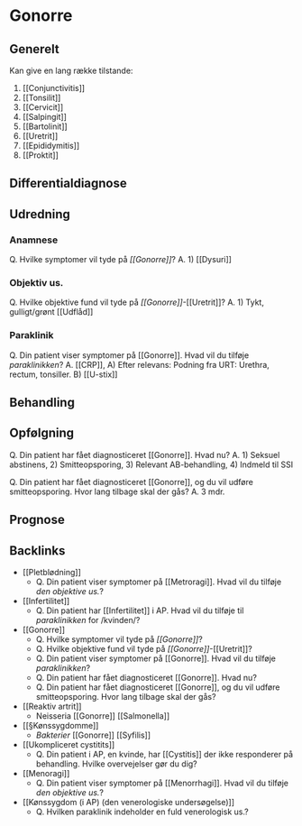 # Gonorre
## Generelt
Kan give en lang række tilstande:
1. [[Conjunctivitis]]
2. [[Tonsilit]]
3. [[Cervicit]]
4. [[Salpingit]]
5. [[Bartolinit]]
6. [[Uretrit]]
7. [[Epididymitis]]
8. [[Proktit]]

## Differentialdiagnose


## Udredning
### Anamnese
Q. Hvilke symptomer vil tyde på *[[Gonorre]]*? 
A. 1) [[Dysuri]]

### Objektiv us.
Q. Hvilke objektive fund vil tyde på *[[Gonorre]]*-[[Uretrit]]? 
A. 1) Tykt, gulligt/grønt [[Udflåd]]

### Paraklinik
Q. Din patient viser symptomer på [[Gonorre]]. Hvad vil du tilføje  *paraklinikken*? 
A. [[CRP]], A) Efter relevans: Podning fra URT: Urethra, rectum, tonsiller. B) [[U-stix]]

## Behandling


## Opfølgning
Q. Din patient har fået diagnosticeret [[Gonorre]]. Hvad nu?
A. 1) Seksuel abstinens, 2) Smitteopsporing, 3) Relevant AB-behandling, 4) Indmeld til SSI

Q. Din patient har fået diagnosticeret [[Gonorre]], og du vil udføre smitteopsporing. Hvor lang tilbage skal der gås?
A. 3 mdr.

## Prognose




## Backlinks
* [[Pletblødning]]
	* Q. Din patient viser symptomer på [[Metroragi]]. Hvad vil du tilføje *den objektive us.*? 
* [[Infertilitet]]
	* Q. Din patient har [[Infertilitet]] i AP. Hvad vil du tilføje til *paraklinikken* for /kvinden/? 
* [[Gonorre]]
	* Q. Hvilke symptomer vil tyde på *[[Gonorre]]*? 
	* Q. Hvilke objektive fund vil tyde på *[[Gonorre]]*-[[Uretrit]]? 
	* Q. Din patient viser symptomer på [[Gonorre]]. Hvad vil du tilføje  *paraklinikken*? 
	* Q. Din patient har fået diagnosticeret [[Gonorre]]. Hvad nu?
	* Q. Din patient har fået diagnosticeret [[Gonorre]], og du vil udføre smitteopsporing. Hvor lang tilbage skal der gås?
* [[Reaktiv artrit]]
	* Neisseria [[Gonorre]]
[[Salmonella]]
* [[§Kønssygdomme]]
	* *Bakterier*
[[Gonorre]]
[[Syfilis]]
* [[Ukompliceret cystitits]]
	* Q. Din patient i AP, en kvinde, har [[Cystitis]] der ikke responderer på behandling. Hvilke overvejelser gør du dig?
* [[Menoragi]]
	* Q. Din patient viser symptomer på [[Menorrhagi]]. Hvad vil du tilføje *den objektive us.*? 
* [[Kønssygdom (i AP) (den venerologiske undersøgelse)]]
	* Q. Hvilken paraklinik indeholder en fuld venerologisk us.?

<!-- #anki/tag/med/Gynecology #anki/deck/Medicine #anki/tag/med/GP# #anki/tag/med/Urology #anki/tag/med/Infectious -->

<!-- {BearID:EB1E5AF1-29F9-4D84-B82C-B7404D02C77A-3083-000014F9BF1DC1BC} -->
